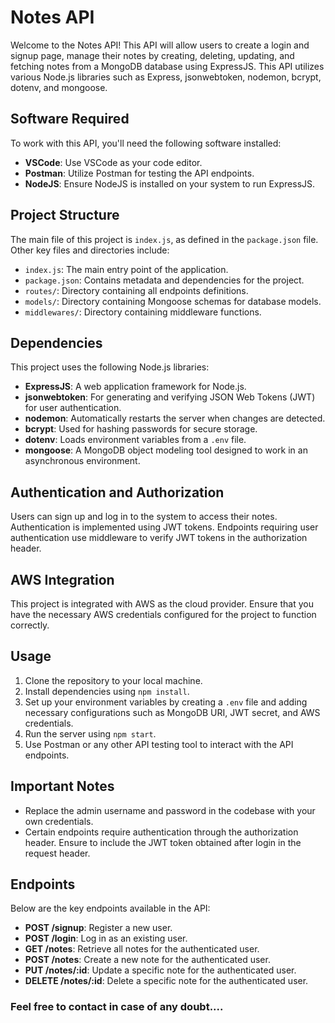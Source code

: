 # Notes API

Welcome to the Notes API! This API will allow users to create a login and signup page, manage their notes by creating, deleting, updating, and fetching notes from a MongoDB database using ExpressJS. This API utilizes various Node.js libraries such as Express, jsonwebtoken, nodemon, bcrypt, dotenv, and mongoose.

## Software Required

To work with this API, you'll need the following software installed:

- **VSCode**: Use VSCode as your code editor.
- **Postman**: Utilize Postman for testing the API endpoints.
- **NodeJS**: Ensure NodeJS is installed on your system to run ExpressJS.

## Project Structure

The main file of this project is `index.js`, as defined in the `package.json` file. Other key files and directories include:

- `index.js`: The main entry point of the application.
- `package.json`: Contains metadata and dependencies for the project.
- `routes/`: Directory containing all endpoints definitions.
- `models/`: Directory containing Mongoose schemas for database models.
- `middlewares/`: Directory containing middleware functions.

## Dependencies

This project uses the following Node.js libraries:

- **ExpressJS**: A web application framework for Node.js.
- **jsonwebtoken**: For generating and verifying JSON Web Tokens (JWT) for user authentication.
- **nodemon**: Automatically restarts the server when changes are detected.
- **bcrypt**: Used for hashing passwords for secure storage.
- **dotenv**: Loads environment variables from a `.env` file.
- **mongoose**: A MongoDB object modeling tool designed to work in an asynchronous environment.

## Authentication and Authorization

Users can sign up and log in to the system to access their notes.
Authentication is implemented using JWT tokens.
Endpoints requiring user authentication use middleware to verify JWT tokens in the authorization header.

## AWS Integration

This project is integrated with AWS as the cloud provider. Ensure that you have the necessary AWS credentials configured for the project to function correctly.

## Usage

1. Clone the repository to your local machine.
2. Install dependencies using `npm install`.
3. Set up your environment variables by creating a `.env` file and adding necessary configurations such as MongoDB URI, JWT secret, and AWS credentials.
4. Run the server using `npm start`.
5. Use Postman or any other API testing tool to interact with the API endpoints.

## Important Notes

- Replace the admin username and password in the codebase with your own credentials.
- Certain endpoints require authentication through the authorization header. Ensure to include the JWT token obtained after login in the request header.

## Endpoints

Below are the key endpoints available in the API:

- **POST /signup**: Register a new user.
- **POST /login**: Log in as an existing user.
- **GET /notes**: Retrieve all notes for the authenticated user.
- **POST /notes**: Create a new note for the authenticated user.
- **PUT /notes/:id**: Update a specific note for the authenticated user.
- **DELETE /notes/:id**: Delete a specific note for the authenticated user.

### Feel free to contact in case of any doubt....
